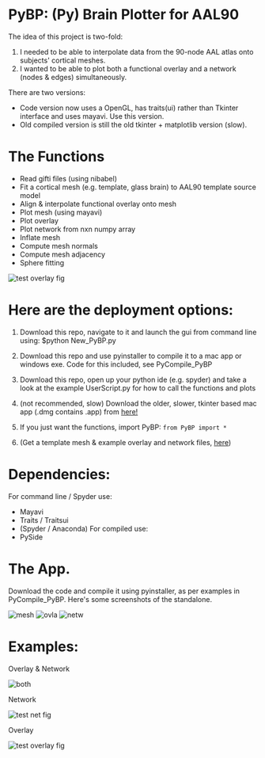 # PyBP: (Py) Brain Plotter for AAL90

The idea of this project is two-fold: 
1) I needed to be able to interpolate data from the 90-node AAL atlas onto subjects' cortical meshes. 
2) I wanted to be able to plot both a functional overlay and a network (nodes & edges) simultaneously. 

There are two versions:
* Code version now uses a OpenGL, has traits(ui) rather than Tkinter interface and uses mayavi. Use this version.
* Old compiled version is still the old tkinter + matplotlib version (slow).

# The Functions

* Read gifti files (using nibabel)
* Fit a cortical mesh (e.g. template, glass brain) to AAL90 template source model
* Align & interpolate functional overlay onto mesh
* Plot mesh (using mayavi)
* Plot overlay
* Plot network from nxn numpy array
* Inflate mesh
* Compute mesh normals
* Compute mesh adjacency
* Sphere fitting

![test overlay fig](fig2.png)


# Here are the deployment options:

1. Download this repo, navigate to it and launch the gui from command line using: $python New_PyBP.py
2. Download this repo and use pyinstaller to compile it to a mac app or windows exe. Code for this included, see PyCompile_PyBP
3. Download this repo, open up your python ide (e.g. spyder) and take a look at the example UserScript.py for how to call the functions and plots
4. (not recommended, slow) Download the older, slower, tkinter based mac app (.dmg contains .app) from [here!](https://www.dropbox.com/s/iahvx7m6xtyfzp1/PyBP_G.dmg?dl=0)

5. If you just want the functions, import PyBP: ```from PyBP import *```
6. (Get a template mesh & example overlay and network files, [here](https://www.dropbox.com/sh/w35j02u45602u4g/AACjzoSq-H7uskskiKBois3Ba?dl=0))

# Dependencies:

For command line / Spyder use:
* Mayavi
* Traits / Traitsui
* (Spyder / Anaconda)
For compiled use:
* PySide

# The App.
 
Download the code and compile it using pyinstaller, as per examples in PyCompile_PyBP. 
Here's some screenshots of the standalone.

![mesh](S3.png)
![ovla](S1.png)
![netw](S2.png)

# Examples:

Overlay & Network

![both](both.png)

Network

![test net fig](testfig.png)

Overlay

![test overlay fig](fig2.png)





